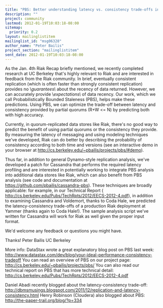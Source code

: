 ```yaml
---
title: "PBS: Better understanding latency vs. consistency trade-offs in Riak"
description: ""
project: community
lastmod: 2012-01-19T10:03:18-08:00
sitemap:
  priority: 0.2
layout: mailinglistitem
mailinglist_id: "msg06328"
author_name: "Peter Bailis"
project_section: "mailinglistitem"
sent_date: 2012-01-19T10:03:18-08:00
---
```



As the Jan. 4th Riak Recap briefly mentioned, we recently completed
research at UC Berkeley that's highly relevant to Riak and are interested
in feedback from the Riak community. In brief, eventually consistent
replication (which is often faster than strongly consistent replication)
provides no \\*guarantees\\* about the recency of data returned. However, we
can accurately provide \\*expectations\\* of data recency. Our work, which we
call Probabilistically Bounded Staleness (PBS), helps make these
predictions. Using PBS, we can optimize the trade-off between latency and
consistency provided by partial quorums (R+W &lt;= N) by predicting both with
high accuracy.

Currently, in quorum-replicated data stores like Riak, there's no good way
to predict the benefit of using partial quorums or the consistency they
provide. By measuring the latency of messaging and using modeling
techniques we've developed, Riak can do better by describing the
probability of consistency according to both time and versions (see an
interactive demo in your browser at
http://cs.berkeley.edu/~pbailis/projects/pbs/#demo).

Thus far, in addition to general Dynamo-style replication analysis, we've
developed a patch for Cassandra that performs the required latency
profiling and are interested in potentially working to integrate PBS
analysis into additional data stores like Riak, which can also benefit from
PBS analysis (see code and documentation at
https://github.com/pbailis/cassandra-pbs). These techniques are broadly
applicable: for example, in our Technical Report (
http://cs.berkeley.edu/Pubs/TechRpts/2012/EECS-2012-4.pdf), in addition to
examining Cassandra and Voldemort, thanks to Coda Hale, we predicted the
latency-consistency trade-offs of a production Riak deployment at Yammer
(thanks again to Coda Hale!). The sample analysis script we've written for
Cassandra will work for Riak as well given the proper input format.

We'd welcome any feedback or questions you might have.

Thanks!
Peter Bailis
UC Berkeley

More info:
DataStax wrote a great explanatory blog post on PBS last week:
http://www.datastax.com/dev/blog/your-ideal-performance-consistency-tradeoff
You can read an overview of PBS on our project page:
http://cs.berkeley.edu/~pbailis/projects/pbs/
You can also read our technical report on PBS that has more technical
detail: http://cs.berkeley.edu/Pubs/TechRpts/2012/EECS-2012-4.pdf

Daniel Abadi recently blogged about the latency-consistency trade-off:
http://dbmsmusings.blogspot.com/2011/12/replication-and-latency-consistency.html
Henry Robinson (Cloudera) also blogged about PBS:
http://the-paper-trail.org/blog/?p=334
